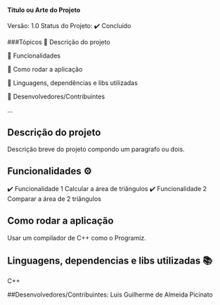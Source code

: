 #### Titulo ou Arte do Projeto
Versão: 1.0
Status do Projeto: ✔️ Concluído

###Tópicos
🔹 Descrição do projeto

🔹 Funcionalidades

🔹 Como rodar a aplicação

🔹 Linguagens, dependências e libs utilizadas

🔹 Desenvolvedores/Contribuintes

...

## Descrição do projeto
Descrição breve do projeto compondo um paragrafo ou dois.

## Funcionalidades ⚙️
✔️ Funcionalidade 1
  Calcular a área de triângulos
✔️ Funcionalidade 2
  Comparar a área de 2 triângulos
  
## Como rodar a aplicação
Usar um compilador de C++ como o Programiz.

## Linguagens, dependencias e libs utilizadas 📚
C++

##Desenvolvedores/Contribuintes:
Luis Guilherme de Almeida Picinato
